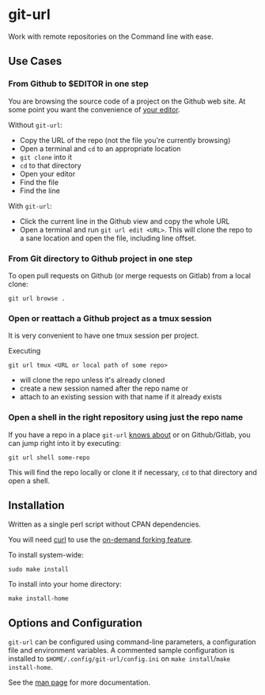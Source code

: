 git-url
=======

Work with remote repositories on the Command line with ease.

Use Cases
---------

### From Github to $EDITOR in one step

You are browsing the source code of a project on the Github web site. At some point
you want the convenience of [your editor](http://vim.org).

Without `git-url`:

* Copy the URL of the repo (not the file you're currently browsing)
* Open a terminal and `cd` to an appropriate location
* `git clone` into it
* `cd` to that directory
* Open your editor
* Find the file
* Find the line

With `git-url`:

* Click the current line in the Github view and copy the whole URL
* Open a terminal and run `git url edit <URL>`. This will clone the
  repo to a sane location and open the file, including line offset.

### From Git directory to Github project in one step

To open pull requests on Github (or merge requests on Gitlab) from
a local clone:

```
git url browse .
```

### Open or reattach a Github project as a tmux session

It is very convenient to have one tmux session per project.

Executing

```
git url tmux <URL or local path of some repo>
```

* will clone the repo unless it's already cloned
* create a new session named after the repo name or
* attach to an existing session with that name if it already exists

### Open a shell in the right repository using just the repo name

If you have a repo in a place `git-url` [knows about](#repo_dirs) or on
Github/Gitlab, you can jump right into it by executing:

```
git url shell some-repo
```

This will find the repo locally or clone it if necessary, `cd` to that
directory and open a shell.

Installation
------------

Written as a single perl script without CPAN dependencies.

You will need [curl](http://curl.haxx.se/) to use the [on-demand forking feature](#fork).

To install system-wide:

```
sudo make install
```

To install into your home directory:

```
make install-home
```

Options and Configuration
-------------------------

`git-url` can be configured using command-line parameters, a configuration file
and environment variables. A commented sample configuration is installed to
`$HOME/.config/git-url/config.ini` on `make install`/`make install-home`.

See the [man page](./git-url.1.md) for more documentation.
